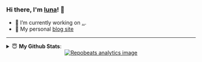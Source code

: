 ### Hi there, I'm [luna](https://www.isczy.tk)! 👋

- 🔭 I’m currently working on [..]().
- 👋 My personal [blog site](https://www.isluna.ml)

---

<details close>
 <summary> 😇 <b>My Github Stats</b>: </summary>
<!--  <a href="https://github.com/lunasaw">
    <img align='left' src="https://github-readme-stats.vercel.app/api?username=lunasaw&show_icons=true&&theme=dark&hide_border=true&locale=cn" alt="Github Readme Stats">
</a>
 -->
 <div align='center'>
  <a href="https://github.com/lunasaw">
        <img align='center' src="https://github-profile-summary-cards.vercel.app/api/cards/profile-details?username=lunasaw&theme=github_dark" alt="github profile-details"> 
    </a>
</div>
<div align='center'>
    <a href="https://github.com/lunasaw">
        <img align='center' src="https://github-profile-summary-cards.vercel.app/api/cards/most-commit-language?username=lunasaw&theme=github_dark" alt="github most-commit-language">
    </a>
    <a href="https://github.com/lunasaw">
        <img align='center' src="https://github-profile-summary-cards.vercel.app/api/cards/repos-per-language?username=lunasaw&theme=github_dark" alt="github repos-per-language">
    </a>
</div>

<div align='center'>
    <a href="https://github.com/lunasaw">
        <img align='center' src="https://github-profile-summary-cards.vercel.app/api/cards/stats?username=lunasaw&theme=github_dark" alt="github stats">
    </a>
    <a href="https://github.com/lunasaw">
        <img align='center' src="http://github-profile-summary-cards.vercel.app/api/cards/productive-time?username=lunasaw&theme=github_dark&utcOffset=8" alt="github productive-time">
    </a>
</div>

</details>

<div align='center'>
    <a href="https://github.com/lunasaw">
        <img align='center' src="https://repobeats.axiom.co/api/embed/1577a0cb17f4adfe60751aca16ee0a75ef2b024f.svg" alt="Repobeats analytics image">
    </a>
</div>



